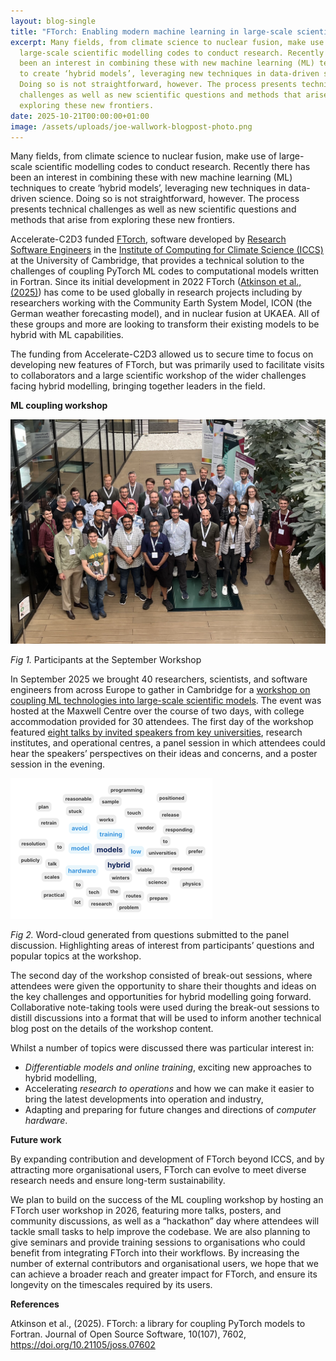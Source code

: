 ```yaml
---
layout: blog-single
title: "FTorch: Enabling modern machine learning in large-scale scientific software"
excerpt: Many fields, from climate science to nuclear fusion, make use of
  large-scale scientific modelling codes to conduct research. Recently there has
  been an interest in combining these with new machine learning (ML) techniques
  to create ‘hybrid models’, leveraging new techniques in data-driven science.
  Doing so is not straightforward, however. The process presents technical
  challenges as well as new scientific questions and methods that arise from
  exploring these new frontiers.
date: 2025-10-21T00:00:00+01:00
image: /assets/uploads/joe-wallwork-blogpost-photo.png
---
```

Many fields, from climate science to nuclear fusion, make use of large-scale scientific modelling codes to conduct research. Recently there has been an interest in combining these with new machine learning (ML) techniques to create ‘hybrid models’, leveraging new techniques in data-driven science. Doing so is not straightforward, however. The process presents technical challenges as well as new scientific questions and methods that arise from exploring these new frontiers.

Accelerate-C2D3 funded [FTorch](https://github.com/Cambridge-ICCS/FTorch), software developed by [Research Software Engineers](https://society-rse.org/) in the [Institute of Computing for Climate Science (ICCS)](https://iccs.cam.ac.uk/) at the University of Cambridge, that provides a technical solution to the challenges of coupling PyTorch ML codes to computational models written in Fortran. Since its initial development in 2022 FTorch ([Atkinson et al., (2025)](https://joss.theoj.org/papers/10.21105/joss.07602)) has come to be used globally in research projects including by researchers working with the Community Earth System Model, ICON (the German weather forecasting model), and in nuclear fusion at UKAEA. All of these groups and more are looking to transform their existing models to be hybrid with ML capabilities.

The funding from Accelerate-C2D3 allowed us to secure time to focus on developing new features of FTorch, but was primarily used to facilitate visits to collaborators and a large scientific workshop of the wider challenges facing hybrid modelling, bringing together leaders in the field.

**M﻿L coupling workshop**

![Fig 1: Participants at the September Workshop ](/assets/uploads/workshop-photo.jpeg "Fig 1: Participants at the September Workshop ")

*Fig 1.* Participants at the September Workshop

In September 2025 we brought 40 researchers, scientists, and software engineers from across Europe to gather in Cambridge for a [workshop on coupling ML technologies into large-scale scientific models](https://cambridge-iccs.github.io/ml-coupling-workshop/). The event was hosted at the Maxwell Centre over the course of two days, with college accommodation provided for 30 attendees. The first day of the workshop featured [eight talks by invited speakers from key universities](https://cambridge-iccs.github.io/ml-coupling-workshop/programme.html#talks), research institutes, and operational centres, a panel session in which attendees could hear the speakers’ perspectives on their ideas and concerns, and a poster session in the evening.

![Fig 2: Word-cloud generated from questions submitted to the panel discussion. Highlighting areas of interest from participants’ questions and popular topics at the workshop.](/assets/uploads/joewallwork_wordcloud.png "Fig 2: Word-cloud generated from questions submitted to the panel discussion. Highlighting areas of interest from participants’ questions and popular topics at the workshop.")

*Fig 2.* Word-cloud generated from questions submitted to the panel discussion. Highlighting areas of interest from participants’ questions and popular topics at the workshop.

The second day of the workshop consisted of break-out sessions, where attendees were given the opportunity to share their thoughts and ideas on the key challenges and opportunities for hybrid modelling going forward. Collaborative note-taking tools were used during the break-out sessions to distill discussions into a format that will be used to inform another technical blog post on the details of the workshop content.

Whilst a number of topics were discussed there was particular interest in:

* *Differentiable models and online training*, exciting new approaches to hybrid modelling,
* Accelerating *research to operations* and how we can make it easier to bring the latest developments into operation and industry,
* Adapting and preparing for future changes and directions of *computer hardware*.

**F﻿uture work**

By expanding contribution and development of FTorch beyond ICCS, and by attracting more organisational users, FTorch can evolve to meet diverse research needs and ensure long-term sustainability.

We plan to build on the success of the ML coupling workshop by hosting an FTorch user workshop in 2026, featuring more talks, posters, and community discussions, as well as a “hackathon” day where attendees will tackle small tasks to help improve the codebase. We are also planning to give seminars and provide training sessions to organisations who could benefit from integrating FTorch into their workflows. By increasing the number of external contributors and organisational users, we hope that we can achieve a broader reach and greater impact for FTorch, and ensure its longevity on the timescales required by its users.

**R﻿eferences**

Atkinson et al., (2025). FTorch: a library for coupling PyTorch models to Fortran. Journal of Open Source Software, 10(107), 7602, <https://doi.org/10.21105/joss.07602>
